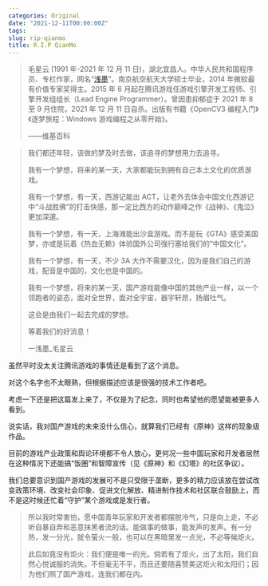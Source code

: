 ```yaml
---
categories: Original
date: "2021-12-11T00:00:00Z"
tags:
slug: rip-qianmo
title: R.I.P QianMo
---
```


> 毛星云 (1991 年-2021 年 12 月 11 日)，湖北宜昌人。中华人民共和国程序员、专栏作家，网名“[浅墨](https://github.com/QianMo)”。南京航空航天大学硕士毕业，2014 年微软最有价值专家奖得主。2015 年 6 月起在腾讯游戏任游戏引擎开发工程师、引擎开发组组长（Lead Engine Programmer）。曾因患抑郁症于 2021 年 8 至 9 月住院，2021 年 12 月 11 日自杀。出版有书籍《OpenCV3 编程入门》《逐梦旅程：Windows 游戏编程之从零开始》。
>
> ——维基百科

> 我们都还年轻，该做的梦及时去做，该追寻的梦想用力去追寻。
>
> 我有一个梦想，将来的某一天，大家都能玩到拥有自己本土文化的优质游戏。
>
> 我有一个梦想，有一天，西游记能出 ACT，让老外去体会中国文化西游记中“斗战胜佛”的打击快感，那一定比西方的动作巅峰之作《战神》、《鬼泣》更加深邃。
>
> 我有一个梦想，有一天，上海滩能出沙盒游戏。而不是玩《GTA》感受美国梦，亦或是玩着《热血无赖》体验国外公司强行塞给我们的“中国文化”。
>
> 我有一个梦想，有一天，不少 3A 大作不需要汉化，因为是我们自己的游戏，配音是中国的，文化也是中国的。
>
> 我有一个梦想，将来的某一天，国产游戏能像中国的其他产业一样，以一个领跑者的姿态，面对全世界，面对全宇宙，器宇轩昂，扬眉吐气。
>
> 这会是由我们一起去完成的梦想。
>
> 等着我们的好消息！
>
> 一浅墨\_毛星云

虽然平时没太关注腾讯游戏的事情还是看到了这个消息。

对这个名字也不太眼熟，但根据描述应该是很强的技术工作者吧。

考虑一下还是把这篇发上来了，不仅是为了纪念，同时也希望他的愿望能被更多人看到。

说实话，我对国产游戏的未来没什么信心，就算我们已经有《原神》这样的现象级作品。

目前的游戏产业政策和舆论环境都不令人放心，更何况一些中国玩家和开发者居然在这种情况下还能搞“饭圈”和智障宣传（见《原神》和《幻塔》的社区争议）。

我们总要意识到国产游戏的发展可不是只受限于垄断，更多的精力应该放在尝试改变政策环境、改变社会印象、促进文化解放、精进制作技术和社区联合鼓励上，而不是这时候还忙着“守护”某个游戏或是发行者。

> 所以我时常害怕，愿中国青年玩家和开发者都摆脱冷气，只是向上走，不必听自暴自弃和恶意抹黑者流的话。能做事的做事，能发声的发声。有一分热，发一分光，就令萤火一般，也可以在黑暗里发一点光，不必等候炬火。
>
> 此后如竟没有炬火：我们便是唯一的光。倘若有了炬火，出了太阳，我们自然心悦诚服的消失。不但毫无不平，而且还要随喜赞美这炬火和太阳们；因为他们照了国产游戏，连我们都在内。

<script>
function greyscale() {
    var newstyle = document.createElement("style");
    var newstylecontent = document.createTextNode("html { -webkit-filter: grayscale(100%);-moz-filter: grayscale(100%);-ms-filter: grayscale(100%);-o-filter: grayscale(100%);filter: grayscale(100%);filter: gray; }");
    newstyle.appendChild(newstylecontent);
    document.body.appendChild(newstyle);
}
greyscale();
</script>
